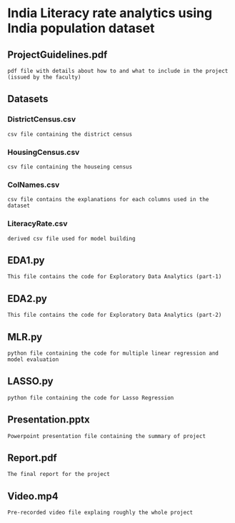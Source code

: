 # India Literacy rate analytics using India population dataset

## ProjectGuidelines.pdf
	pdf file with details about how to and what to include in the project (issued by the faculty)


## Datasets

### DistrictCensus.csv
	csv file containing the district census
### HousingCensus.csv
	csv file containing the houseing census
### ColNames.csv
	csv file contains the explanations for each columns used in the dataset
### LiteracyRate.csv
	derived csv file used for model building

## EDA1.py 
	This file contains the code for Exploratory Data Analytics (part-1)

## EDA2.py
	This file contains the code for Exploratory Data Analytics (part-2)

## MLR.py
	python file containing the code for multiple linear regression and model evaluation
	
## LASSO.py
	python file containing the code for Lasso Regression

## Presentation.pptx
	Powerpoint presentation file containing the summary of project

## Report.pdf
	The final report for the project

## Video.mp4
	Pre-recorded video file explaing roughly the whole project
